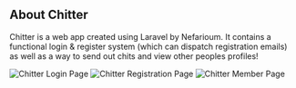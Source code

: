 ## About Chitter

Chitter is a web app created using Laravel by Nefarioum. It contains a functional login & register system (which can dispatch registration emails) as well as a way to send out chits and view other peoples profiles!

![Chitter Login Page](https://media.discordapp.net/attachments/522208890079805471/758398775516594176/unknown.png)
![Chitter Registration Page](https://media.discordapp.net/attachments/522208890079805471/758449355237359646/unknown.png)
![Chitter Member Page](https://media.discordapp.net/attachments/522208890079805471/758399790446411796/unknown.png)
